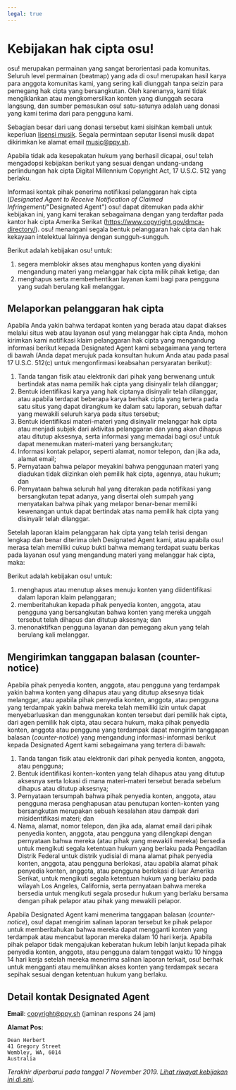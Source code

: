 ```yaml
---
legal: true
---
```


# Kebijakan hak cipta osu!

osu! merupakan permainan yang sangat berorientasi pada komunitas. Seluruh level permainan (beatmap) yang ada di osu! merupakan hasil karya para anggota komunitas kami, yang sering kali diunggah tanpa seizin para pemegang hak cipta yang bersangkutan. Oleh karenanya, kami tidak mengiklankan atau mengkomersilkan konten yang diunggah secara langsung, dan sumber pemasukan osu! satu-satunya adalah uang donasi yang kami terima dari para pengguna kami.

Sebagian besar dari uang donasi tersebut kami sisihkan kembali untuk keperluan [lisensi musik](/wiki/Legal/Music_licensing). Segala permintaan seputar lisensi musik dapat dikirimkan ke alamat email [music@ppy.sh](mailto:music@ppy.sh).

Apabila tidak ada kesepakatan hukum yang berhasil dicapai, osu! telah mengadopsi kebijakan berikut yang sesuai dengan undang-undang perlindungan hak cipta Digital Millennium Copyright Act, 17 U.S.C. 512 yang berlaku.

Informasi kontak pihak penerima notifikasi pelanggaran hak cipta (*Designated Agent to Receive Notification of Claimed Infringement*/"Designated Agent") osu! dapat ditemukan pada akhir kebijakan ini, yang kami terakan sebagaimana dengan yang terdaftar pada kantor hak cipta Amerika Serikat (<https://www.copyright.gov/dmca-directory/>). osu! menangani segala bentuk pelanggaran hak cipta dan hak kekayaan intelektual lainnya dengan sungguh-sungguh.

Berikut adalah kebijakan osu! untuk:

1. segera memblokir akses atau menghapus konten yang diyakini mengandung materi yang melanggar hak cipta milik pihak ketiga; dan
2. menghapus serta memberhentikan layanan kami bagi para pengguna yang sudah berulang kali melanggar.

## Melaporkan pelanggaran hak cipta

Apabila Anda yakin bahwa terdapat konten yang berada atau dapat diakses melalui situs web atau layanan osu! yang melanggar hak cipta Anda, mohon kirimkan kami notifikasi klaim pelanggaran hak cipta yang mengandung informasi berikut kepada Designated Agent kami sebagaimana yang tertera di bawah (Anda dapat merujuk pada konsultan hukum Anda atau pada pasal 17 U.S.C. 512(c) untuk mengonfirmasi keabsahan persyaratan berikut):

1. Tanda tangan fisik atau elektronik dari pihak yang berwenang untuk bertindak atas nama pemilik hak cipta yang disinyalir telah dilanggar;
2. Bentuk identifikasi karya yang hak ciptanya disinyalir telah dilanggar, atau apabila terdapat beberapa karya berhak cipta yang tertera pada satu situs yang dapat dirangkum ke dalam satu laporan, sebuah daftar yang mewakili seluruh karya pada situs tersebut;
3. Bentuk identifikasi materi-materi yang disinyalir melanggar hak cipta atau menjadi subjek dari aktivitas pelanggaran dan yang akan dihapus atau ditutup aksesnya, serta informasi yang memadai bagi osu! untuk dapat menemukan materi-materi yang bersangkutan;
4. Informasi kontak pelapor, seperti alamat, nomor telepon, dan jika ada, alamat email;
5. Pernyataan bahwa pelapor meyakini bahwa penggunaan materi yang diadukan tidak diizinkan oleh pemilik hak cipta, agennya, atau hukum; dan
6. Pernyataan bahwa seluruh hal yang diterakan pada notifikasi yang bersangkutan tepat adanya, yang disertai oleh sumpah yang menyatakan bahwa pihak yang melapor benar-benar memiliki kewenangan untuk dapat bertindak atas nama pemilik hak cipta yang disinyalir telah dilanggar.

Setelah laporan klaim pelanggaran hak cipta yang telah terisi dengan lengkap dan benar diterima oleh Designated Agent kami, atau apabila osu! merasa telah memiliki cukup bukti bahwa memang terdapat suatu berkas pada layanan osu! yang mengandung materi yang melanggar hak cipta, maka:

Berikut adalah kebijakan osu! untuk:

1. menghapus atau menutup akses menuju konten yang diidentifikasi dalam laporan klaim pelanggaran;
2. memberitahukan kepada pihak penyedia konten, anggota, atau pengguna yang bersangkutan bahwa konten yang mereka unggah tersebut telah dihapus dan ditutup aksesnya; dan
3. menonaktifkan pengguna layanan dan pemegang akun yang telah berulang kali melanggar.

## Mengirimkan tanggapan balasan (counter-notice)

Apabila pihak penyedia konten, anggota, atau pengguna yang terdampak yakin bahwa konten yang dihapus atau yang ditutup aksesnya tidak melanggar, atau apabila pihak penyedia konten, anggota, atau pengguna yang terdampak yakin bahwa mereka telah memiliki izin untuk dapat menyebarluaskan dan menggunakan konten tersebut dari pemilik hak cipta, dari agen pemilik hak cipta, atau secara hukum, maka pihak penyedia konten, anggota atau pengguna yang terdampak dapat mengirim tanggapan balasan (*counter-notice*) yang mengandung informasi-informasi berikut kepada Designated Agent kami sebagaimana yang tertera di bawah:

1. Tanda tangan fisik atau elektronik dari pihak penyedia konten, anggota, atau pengguna;
2. Bentuk identifikasi konten-konten yang telah dihapus atau yang ditutup aksesnya serta lokasi di mana materi-materi tersebut berada sebelum dihapus atau ditutup aksesnya;
3. Pernyataan tersumpah bahwa pihak penyedia konten, anggota, atau pengguna merasa penghapusan atau penutupan konten-konten yang bersangkutan merupakan sebuah kesalahan atau dampak dari misidentifikasi materi; dan
4. Nama, alamat, nomor telepon, dan jika ada, alamat email dari pihak penyedia konten, anggota, atau pengguna yang dilengkapi dengan pernyataan bahwa mereka (atau pihak yang mewakili mereka) bersedia untuk mengikuti segala ketentuan hukum yang berlaku pada Pengadilan Distrik Federal untuk distrik yudisial di mana alamat pihak penyedia konten, anggota, atau pengguna berlokasi, atau apabila alamat pihak penyedia konten, anggota, atau pengguna berlokasi di luar Amerika Serikat, untuk mengikuti segala ketentuan hukum yang berlaku pada wilayah Los Angeles, California, serta pernyataan bahwa mereka bersedia untuk mengikuti segala prosedur hukum yang berlaku bersama dengan pihak pelapor atau pihak yang mewakili pelapor.

Apabila Designated Agent kami menerima tanggapan balasan (*counter-notice*), osu! dapat mengirim salinan laporan tersebut ke pihak pelapor untuk memberitahukan bahwa mereka dapat mengganti konten yang terdampak atau mencabut laporan mereka dalam 10 hari kerja. Apabila pihak pelapor tidak mengajukan keberatan hukum lebih lanjut kepada pihak penyedia konten, anggota, atau pengguna dalam tenggat waktu 10 hingga 14 hari kerja setelah mereka menerima salinan laporan terkait, osu! berhak untuk mengganti atau memulihkan akses konten yang terdampak secara sepihak sesuai dengan ketentuan hukum yang berlaku.

## Detail kontak Designated Agent

**Email**: [copyright@ppy.sh](mailto:copyright@ppy.sh) (jaminan respons 24 jam)

**Alamat Pos:**

```
Dean Herbert
41 Gregory Street
Wembley, WA, 6014
Australia
```

*Terakhir diperbarui pada tanggal 7 November 2019. [Lihat riwayat kebijakan ini di sini](https://github.com/ppy/osu-wiki/commits/master/wiki/Legal/Copyright/en.md).*
